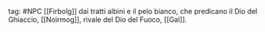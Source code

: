 tag: #NPC 
[[Firbolg]] dai tratti albini e il pelo bianco, che predicano il Dio del Ghiaccio, [[Noirmog]], rivale del Dio del Fuoco, [[Gal]].